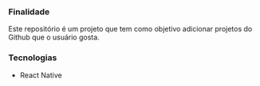 ### Finalidade

Este repositório é um projeto que tem como objetivo adicionar projetos do Github que o usuário gosta.

### Tecnologias

- React Native

